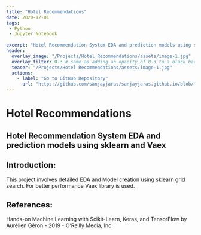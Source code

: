 ```yaml
---
title: "Hotel Recommendations"
date: 2020-12-01
tags:
 - Python
 - Jupyter Notebook
 
excerpt: "Hotel Recommendation System EDA and prediction models using sklearn and Vaex"
header:
  overlay_image: "/Projects/Hotel Recommendations/assets/image-1.jpg"
  overlay_filter: 0.3 # same as adding an opacity of 0.3 to a black background
  teaser: "/Projects/Hotel Recommendations/assets/image-1.jpg"
  actions:
    - label: "Go to GitHub Repository"
      url: "https://github.com/sanjayjaras/sanjayjaras.github.io/blob/master/Projects/Hotel%20Recommendations"
---
```





# Hotel Recommendations
## Hotel Recommendation System EDA and prediction models using sklearn and Vaex

## Introduction:
This project involves detailed EDA and Model creation using sklearn grid search. For better performance Vaex library is used.


## References:
Hands-on Machine Learning with Scikit-Learn, Keras, and TensorFlow by Aurélien Géron - 2019 - O’Reilly Media, Inc.